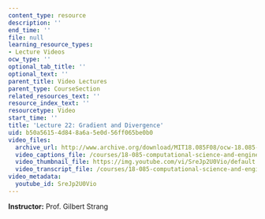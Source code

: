 ```yaml
---
content_type: resource
description: ''
end_time: ''
file: null
learning_resource_types:
- Lecture Videos
ocw_type: ''
optional_tab_title: ''
optional_text: ''
parent_title: Video Lectures
parent_type: CourseSection
related_resources_text: ''
resource_index_text: ''
resourcetype: Video
start_time: ''
title: 'Lecture 22: Gradient and Divergence'
uid: b50a5615-4d84-8a6a-5e0d-56ff065be0b0
video_files:
  archive_url: http://www.archive.org/download/MIT18.085F08/ocw-18.085-f08-lec22_300k.mp4
  video_captions_file: /courses/18-085-computational-science-and-engineering-i-fall-2008/b7eb0f5b622a514bab46ee1ccf69f3a0_SreJp2U0Vio.vtt
  video_thumbnail_file: https://img.youtube.com/vi/SreJp2U0Vio/default.jpg
  video_transcript_file: /courses/18-085-computational-science-and-engineering-i-fall-2008/a8f2ce88b08f25c77f203c1178ae2c67_SreJp2U0Vio.pdf
video_metadata:
  youtube_id: SreJp2U0Vio
---
```


**Instructor:** Prof. Gilbert Strang



